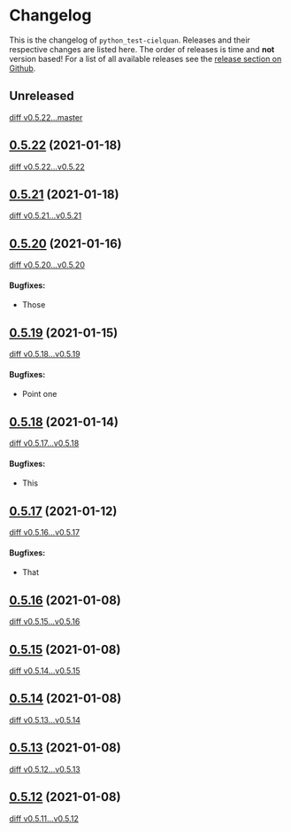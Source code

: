 # Changelog

This is the changelog of `python_test-cielquan`. Releases and their respective
changes are listed here. The order of releases is time and **not** version based!
For a list of all available releases see the
[release section on Github](https://github.com/Cielquan/python_test-cielquan/releases).


<!-- Valid subcategories
#### BREAKING CHANGES
#### New features
#### Bugfixes
#### Documentation
#### Miscellaneous
-->


## Unreleased
[diff v0.5.22...master](https://github.com/Cielquan/python_test-cielquan/compare/v0.5.22...master)


## [0.5.22](https://github.com/Cielquan/python_test-cielquan/releases/v0.5.22) (2021-01-18)
[diff v0.5.22...v0.5.22](https://github.com/Cielquan/python_test-cielquan/compare/v0.5.22...v0.5.22)


## [0.5.21](https://github.com/Cielquan/python_test-cielquan/releases/v0.5.21) (2021-01-18)
[diff v0.5.21...v0.5.21](https://github.com/Cielquan/python_test-cielquan/compare/v0.5.21...v0.5.21)


## [0.5.20](https://github.com/Cielquan/python_test-cielquan/releases/v0.5.20) (2021-01-16)
[diff v0.5.20...v0.5.20](https://github.com/Cielquan/python_test-cielquan/compare/v0.5.20...v0.5.20)

#### Bugfixes:

- Those


## [0.5.19](https://github.com/Cielquan/python_test-cielquan/releases/v0.5.19) (2021-01-15)
[diff v0.5.18...v0.5.19](https://github.com/Cielquan/python_test-cielquan/compare/v0.5.19...v0.5.19)

#### Bugfixes:

- Point one


## [0.5.18](https://github.com/Cielquan/python_test-cielquan/releases/v0.5.18) (2021-01-14)
[diff v0.5.17...v0.5.18](https://github.com/Cielquan/python_test-cielquan/compare/v0.5.17...v0.5.18)

#### Bugfixes:

- This


## [0.5.17](https://github.com/Cielquan/python_test-cielquan/releases/v0.5.17) (2021-01-12)
[diff v0.5.16...v0.5.17](https://github.com/Cielquan/python_test-cielquan/compare/v0.5.16...v0.5.17)

#### Bugfixes:

- That


## [0.5.16](https://github.com/Cielquan/python_test-cielquan/releases/v0.5.16) (2021-01-08)
[diff v0.5.15...v0.5.16](https://github.com/Cielquan/python_test-cielquan/compare/v0.5.15...v0.5.16)


## [0.5.15](https://github.com/Cielquan/python_test-cielquan/releases/v0.5.15) (2021-01-08)
[diff v0.5.14...v0.5.15](https://github.com/Cielquan/python_test-cielquan/compare/v0.5.14...v0.5.15)


## [0.5.14](https://github.com/Cielquan/python_test-cielquan/releases/v0.5.14) (2021-01-08)
[diff v0.5.13...v0.5.14](https://github.com/Cielquan/python_test-cielquan/compare/v0.5.13...v0.5.14)


## [0.5.13](https://github.com/Cielquan/python_test-cielquan/releases/v0.5.13) (2021-01-08)
[diff v0.5.12...v0.5.13](https://github.com/Cielquan/python_test-cielquan/compare/v0.5.12...v0.5.13)


## [0.5.12](https://github.com/Cielquan/python_test-cielquan/releases/v0.5.12) (2021-01-08)
[diff v0.5.11...v0.5.12](https://github.com/Cielquan/python_test-cielquan/compare/v0.5.11...v0.5.12)
